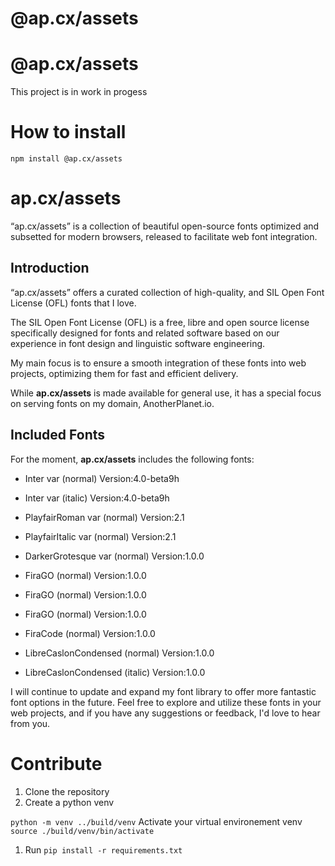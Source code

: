 # @ap.cx/assets

<!-- 
This page is automatically generated by a Python script during the build process. To edit its content, modify the template located at scripts/README_template.md. Please avoid making direct changes to this generated page as they will be overwritten the next time the script is run. Instead, update the template to reflect the desired changes in the final output.  -->


# @ap.cx/assets
This project is in work in progess

# How to install
    npm install @ap.cx/assets
# **ap.cx/assets**

“ap.cx/assets” is a collection of beautiful open-source fonts optimized and subsetted for modern browsers, released to facilitate web font integration.

## **Introduction**

“ap.cx/assets” offers a curated collection of high-quality, and SIL Open Font License (OFL) fonts that I love. 

The SIL Open Font License (OFL) is a free, libre and open source license specifically designed for fonts and related software based on our experience in font design and linguistic software engineering.

My main focus is to ensure a smooth integration of these fonts into web projects, optimizing them for fast and efficient delivery.

While **ap.cx/assets** is made available for general use, it has a special focus on serving fonts on my domain, AnotherPlanet.io.

## **Included Fonts**

For the moment, **ap.cx/assets** includes the following fonts:


 - Inter var (normal) Version:4.0-beta9h    

 - Inter var (italic) Version:4.0-beta9h    

 - PlayfairRoman var (normal) Version:2.1    

 - PlayfairItalic var (normal) Version:2.1    

 - DarkerGrotesque var (normal) Version:1.0.0    

 - FiraGO (normal) Version:1.0.0    

 - FiraGO (normal) Version:1.0.0    

 - FiraGO (normal) Version:1.0.0    

 - FiraCode (normal) Version:1.0.0    

 - LibreCaslonCondensed (normal) Version:1.0.0    

 - LibreCaslonCondensed (italic) Version:1.0.0    


I will continue to update and expand my font library to offer more fantastic font options in the future.
Feel free to explore and utilize these fonts in your web projects, and if you have any suggestions or feedback, I'd love to hear from you.

# Contribute
1. Clone the repository
2. Create a python venv

`python -m venv ../build/venv`
Activate your virtual environement venv
`source ./build/venv/bin/activate`

1. Run `pip install -r requirements.txt`

